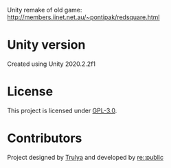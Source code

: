 Unity remake of old game: http://members.iinet.net.au/~pontipak/redsquare.html

# Unity version
Created using Unity 2020.2.2f1

# License
This project is licensed under [GPL-3.0](https://github.com/re-public/escapa/blob/master/LICENSE).

# Contributors
Project designed by [Trulya](https://twitter.com/Your_Trulya) and developed by [re::public](http://republicgames.org/)
